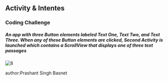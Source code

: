 <h2>Activity & Intentes</h2>
<h3>Coding Challenge</h3>
<h5> An app with three Button elements labeled Text One, Text Two, and Text Three. When any of these Button elements are clicked, Second Activity is launched which contains a ScrollView that displays one of three text passages</h5>

![8](https://user-images.githubusercontent.com/50170332/111861374-dd2fac00-8975-11eb-8db1-f6c51288d7ce.gif)






author:Prashant Singh Basnet
